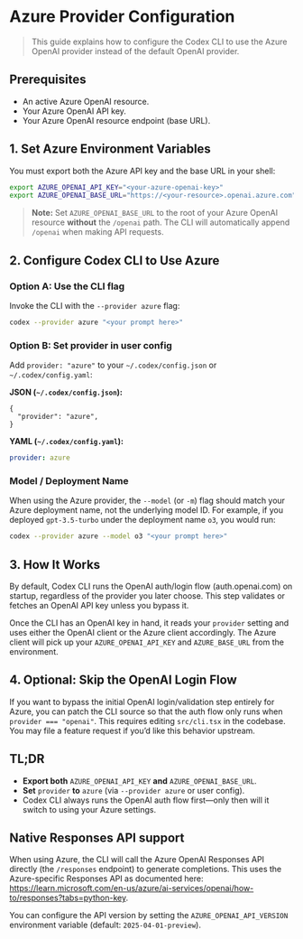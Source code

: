 # Azure Provider Configuration

> This guide explains how to configure the Codex CLI to use the Azure OpenAI provider instead of the default OpenAI provider.

## Prerequisites

- An active Azure OpenAI resource.
- Your Azure OpenAI API key.
- Your Azure OpenAI resource endpoint (base URL).

## 1. Set Azure Environment Variables

You must export both the Azure API key and the base URL in your shell:

```bash
export AZURE_OPENAI_API_KEY="<your-azure-openai-key>"
export AZURE_OPENAI_BASE_URL="https://<your-resource>.openai.azure.com"
```

> **Note:** Set `AZURE_OPENAI_BASE_URL` to the root of your Azure OpenAI resource **without** the `/openai` path. The CLI will automatically append `/openai` when making API requests.

## 2. Configure Codex CLI to Use Azure

### Option A: Use the CLI flag

Invoke the CLI with the `--provider azure` flag:

```bash
codex --provider azure "<your prompt here>"
```

### Option B: Set provider in user config

Add `provider: "azure"` to your `~/.codex/config.json` or `~/.codex/config.yaml`:

**JSON (`~/.codex/config.json`):**

```jsonc
{
  "provider": "azure",
}
```

**YAML (`~/.codex/config.yaml`):**

```yaml
provider: azure
```

### Model / Deployment Name

When using the Azure provider, the `--model` (or `-m`) flag should match your Azure deployment name, not the underlying model ID. For example, if you deployed `gpt-3.5-turbo` under the deployment name `o3`, you would run:

```bash
codex --provider azure --model o3 "<your prompt here>"
```

## 3. How It Works

By default, Codex CLI runs the OpenAI auth/login flow (auth.openai.com) on startup, regardless of the provider you later choose. This step validates or fetches an OpenAI API key unless you bypass it.

Once the CLI has an OpenAI key in hand, it reads your `provider` setting and uses either the OpenAI client or the Azure client accordingly. The Azure client will pick up your `AZURE_OPENAI_API_KEY` and `AZURE_BASE_URL` from the environment.

## 4. Optional: Skip the OpenAI Login Flow

If you want to bypass the initial OpenAI login/validation step entirely for Azure, you can patch the CLI source so that the auth flow only runs when `provider === "openai"`. This requires editing `src/cli.tsx` in the codebase. You may file a feature request if you’d like this behavior upstream.

## TL;DR

- **Export both** `AZURE_OPENAI_API_KEY` **and** `AZURE_OPENAI_BASE_URL`.
- **Set** `provider` **to** `azure` (via `--provider azure` or user config).
- Codex CLI always runs the OpenAI auth flow first—only then will it switch to using your Azure settings.

## Native Responses API support

When using Azure, the CLI will call the Azure OpenAI Responses API directly (the `/responses` endpoint) to generate completions. This uses the Azure-specific Responses API as documented here: https://learn.microsoft.com/en-us/azure/ai-services/openai/how-to/responses?tabs=python-key.

You can configure the API version by setting the `AZURE_OPENAI_API_VERSION` environment variable (default: `2025-04-01-preview`).
